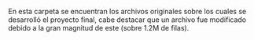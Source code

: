 En esta carpeta se encuentran los archivos originales sobre los cuales se desarrolló el proyecto final, cabe destacar que un archivo fue modificado debido a la gran magnitud de este (sobre 1.2M de filas).
